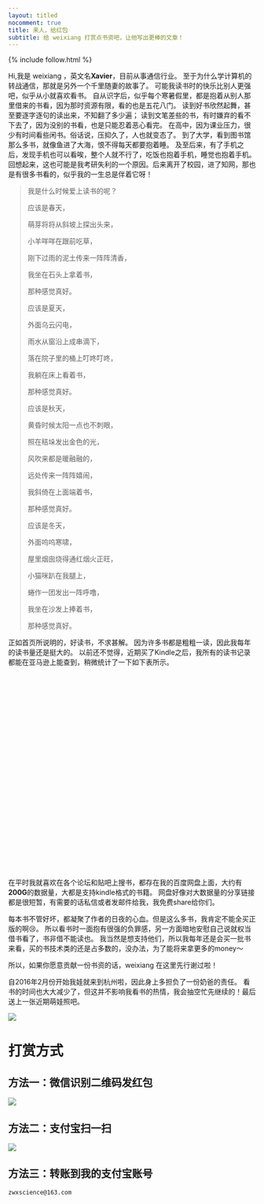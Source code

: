 ```yaml
---
layout: titled
nocomment: true
title: 来人，给红包
subtitle: 给 weixiang 打赏点书资吧，让他写出更棒的文章！
---
```


{% include follow.html %}

Hi,我是 weixiang ，英文名<strong>Xavier</strong>，目前从事通信行业。
至于为什么学计算机的转战通信，那就是另外一个千里随妻的故事了。
可能我读书时的快乐比别人更强吧，似乎从小就喜欢看书。
自从识字后，似乎每个寒暑假里，都是抱着从别人那里借来的书看，因为那时资源有限，看的也是五花八门。
读到好书欣然起舞，甚至要逐字逐句的读出来，不知翻了多少遍；
读到文笔差些的书，有时嫌弃的看不下去了，因为没别的书看，也是只能忍着恶心看完。
在高中，因为课业压力，很少有时间看些闲书。俗话说，压抑久了，人也就变态了。
到了大学，看到图书馆那么多书，就像鱼进了大海，恨不得每天都要抱着睡。
及至后来，有了手机之后，发现手机也可以看唉，整个人就不行了，吃饭也抱着手机，睡觉也抱着手机。
回想起来，这也可能是我考研失利的一个原因。后来离开了校园，进了知网，那也是有很多书看的，似乎我的一生总是伴着它呀！

> 我是什么时候爱上读书的呢？
> 
> 
> 应该是春天，
> 
> 萌芽将将从斜坡上探出头来，
> 
> 小羊咩咩在跟前吃草，
> 
> 刚下过雨的泥土传来一阵阵清香，
> 
> 我坐在石头上拿着书，
> 
> 那种感觉真好。
> 
> 
> 应该是夏天，
> 
> 外面乌云闪电，
> 
> 雨水从窗沿上成串滴下，
> 
> 落在院子里的桶上叮咚叮咚，
> 
> 我躺在床上看着书，
> 
> 那种感觉真好。
> 
> 
> 应该是秋天，
> 
> 黄昏时候太阳一点也不刺眼，
> 
> 照在秸垛发出金色的光，
> 
> 风吹来都是暖融融的，
> 
> 远处传来一阵阵嬉闹，
> 
> 我斜倚在上面端着书，
> 
> 那种感觉真好。
> 
> 
> 应该是冬天，
> 
> 外面呜呜寒啸，
> 
> 屋里烟囱烧得通红烟火正旺，
> 
> 小猫咪趴在我腿上，
> 
> 蜷作一团发出一阵呼噜，
> 
> 我坐在沙发上捧着书，
> 
> 那种感觉真好。



正如首页所说明的，好读书，不求甚解。
因为许多书都是粗粗一读，因此我每年的读书量还是挺大的。
以前还不觉得，近期买了Kindle之后，我所有的读书记录都能在亚马逊上能查到，稍微统计了一下如下表所示。

<div id="reading-chart" style="height: 400px"></div>

在平时我就喜欢在各个论坛和贴吧上搜书，都存在我的百度网盘上面，大约有<strong class="text-xlarge">200G</strong>的数据量，大都是支持kindle格式的书籍。
网盘好像对大数据量的分享链接都是很短暂，有需要的话私信或者发邮件给我，我免费share给你们。

每本书不管好坏，都凝聚了作者的日夜的心血。但是这么多书，我肯定不能全买正版的啊:cry:。
所以看书时一面抱有很强的负罪感，另一方面暗地安慰自己说就权当借书看了，书非借不能读也。
我当然是想支持他们，所以我每年还是会买一批书来看，买的书技术类的还是占多数的，没办法，为了能将来拿更多的money～

所以，如果你愿意贡献一份书资的话，weixiang 在这里先行谢过啦！

自2016年2月份开始我娃就来到杭州啦，因此身上多担负了一份奶爸的责任。
看书的时间也大大减少了，但这并不影响我看书的热情，我会抽空忙先继续的！最后送上一张近期萌娃照吧。

<img src="{{ site.loadingImg }}" data-src="http://blog.zhangweixiang.com/img/mybaby.jpg" />

# 打赏方式

## 方法一：微信识别二维码发红包

<img src="{{ site.loadingImg }}" data-src="http://blog.zhangweixiang.com/img/mm_facetoface_collect_qrcode_1455414545364.png" />

## 方法二：支付宝扫一扫

<img src="{{ site.loadingImg }}" data-src="http://blog.zhangweixiang.com/img/zhifu.png" />

## 方法三：转账到我的支付宝账号

`zwxscience@163.com`




<script type="text/javascript">
    var loadJs = [['{{ site.url }}/js/echarts-all.js', function() {
        // init echarts
        var chart = echarts.init($('#reading-chart')[0]);
        chart.setOption({
            tooltip: {
                trigger: 'value'
            },
            legend: {
                data:['2015', '2016']
            },
            grid: {
                x: 40,
                x2: 40,
                y: 40
            },
            calculable: true,
            xAxis: [{
                type: 'category',
                data: ['1月', '2月', '3月', '4月', '5月', '6月',
                        '7月', '8月', '9月', '10月', '11月', '12月'],
                axisLine: {
                    show: false
                }
            }],
            yAxis: [{
                type: 'value',
                axisLine: {
                    show: false
                }
            }],
            series: [{
                name: '2015',
                type: 'bar',
                data: [0, 0, 0, 0, 0, 0, 0, 14, 9, 13, 12, 10],
                itemStyle: {
                    normal: {
                        color: '#D0648A'
                    }
                },
                markPoint: {
                    data: [{
                        type: 'max', 
                        name: '最大值'
                    }, {
                        type: 'min',
                        name: '最小值'
                    }]
                },
                markLine: {
                    data: [{
                        type: 'average',
                        name: '平均值'
                    }]
                }
            }, {
                name: '2016',
                type: 'bar',
                data: [5, 3, 5, 4, 3, 4,5, 3, 4,2,3],
                itemStyle: {
                    normal: {
                        color: '#3c78d8'
                    }
                },
                markPoint: {
                    data: [{
                        type: 'max', 
                        name: '最大值'
                    }, {
                        type: 'min',
                        name: '最小值'
                    }]
                },
                markLine: {
                    data: [{
                        type: 'average',
                        name: '平均值'
                    }]
                }
            }]
        });

        $(window).resize(chart.resize);
    }]];
</script>
